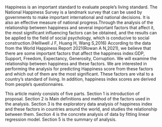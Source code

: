 Happiness is an important standard to evaluate people’s living standard. The National Happiness Survey is
a landmark survey that can be used by governments to make important international and national decisions.
It is also an effective measure of national progress.Through the analysis of the relationship between happiness
and several important factors that affect it, the most significant influencing factors can be obtained, and the
results can be applied to the field of social psychology, which is conducive to social construction.(Helliwell J
F, Huang H, Wang S,2016) According to the data from the World Happiness Report 2021(Rowan A N,2021),
we believe that there are some important factors that affect the happiness index:GDP, Support, Freedom,
Expectancy, Generosity, Corruption. We will examine the relationship between happiness and these factors.
We are interested in performing the analysis for predicting Happiness score from these factors and which
out of them are the most significant. These factors are vital to a country’s standard of living. In addition,
happiness index scores are derived from people’s questionnaires.

This article mainly consists of five parts. Section 1 is introduction of proposal. Section 2 is Main definitions
and method of the factors used in the analysis. Section 3 is the exploratory data analysis of happiness index
and these factors in countries around the world, and studies the relationship between them. Section 4 is the
concrete analysis of data by fitting linear regression model. Section 5 is the summary of analysis.
